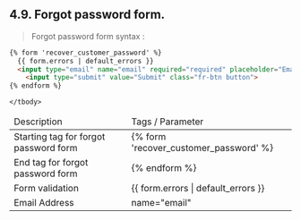 ## 4.9. Forgot password form.

> Forgot password form syntax :

```html
{% form 'recover_customer_password' %}
  {{ form.errors | default_errors }}
  <input type="email" name="email" required="required" placeholder="Email Address"/>
 	<input type="submit" value="Submit" class="fr-btn button">
{% endform %}
```

<table>
	<thead>
		<td>Description</td>
		<td>Tags / Parameter</td>
	</thead>
	<tbody>
		<tr>
			<td>Starting tag for forgot password form</td>
			<td>{% form 'recover_customer_password' %}</td>
		</tr>
		<tr>
			<td>End tag for forgot password form</td>
			<td>{% endform %}</td>
		</tr>
		<tr>
			<td>Form validation</td>
			<td>{{ form.errors | default_errors }}</td>
		</tr>
		<tr>
			<td>Email Address</td>
			<td>name="email"</td>
		</tr>
		
	</tbody>
</table>